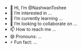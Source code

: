 - 👋 Hi, I’m @NashwanToshee
- 👀 I’m interested in ...
- 🌱 I’m currently learning ...
- 💞️ I’m looking to collaborate on ...
- 📫 How to reach me ...
- 😄 Pronouns: ...
- ⚡ Fun fact: ...

<!---
NashwanToshee/NashwanToshee is a ✨ special ✨ repository because its `README.md` (this file) appears on your GitHub profile.
You can click the Preview link to take a look at your changes.
--->
